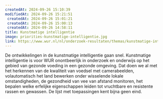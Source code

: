 ```yaml
---
createdAt: 2024-09-26 15:10:39
modifiedAt: 2024-09-26 15:21:51
 createdAt: 2024-09-26 15:01:21
 createdAt: 2024-09-26 15:00:13
 createdAt: 2024-09-26 14:58:11
title: Kunstmatige intelligentie
image: priorities-kunstmatige-intelligentie.jpg
link: https://www.wur.nl/nl/onderzoek-resultaten/themas/kunstmatige-intelligentie.htm
---
```


De ontwikkelingen in de kunstmatige intelligentie gaan snel. Kunstmatige intelligentie is voor WUR onontbeerlijk in onderzoek en onderwijs op het gebied van gezonde voeding in een gezonde omgeving. Dat doen we al met het herkennen van de kwaliteit van voedsel met camerabeelden, volautomatisch het land bewerken onder wisselende lokale omstandigheden, de gezondheid van vee van afstand monitoren, het bepalen welke erfelijke eigenschappen leiden tot vruchtbare en resistente rassen en gewassen. De lijst met toepassingen kent bijna geen eind.

